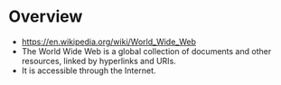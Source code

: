 # Overview

- https://en.wikipedia.org/wiki/World_Wide_Web
- The World Wide Web is a global collection of documents and other
  resources, linked by hyperlinks and URIs.
- It is accessible through the Internet.
